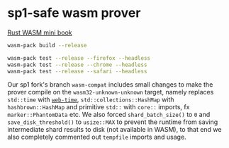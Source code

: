 # sp1-safe wasm prover

[Rust WASM mini book](https://rustwasm.github.io/docs/book/introduction.html)

```sh
wasm-pack build --release
```

```sh
wasm-pack test --release --firefox --headless
wasm-pack test --release --chrome --headless
wasm-pack test --release --safari --headless
```

Our sp1 fork's branch `wasm-compat` includes small changes to make the prover compile on the `wasm32-unknown-unknown` target, namely replaces `std::time` with [`web-time`](https://github.com/daxpedda/web-time), `std::collections::HashMap` with `hashbrown::HashMap` and primitive `std::` with `core::` imports, fx `marker::PhantomData` etc. We also forced `shard_batch_size()` to `0` and `save_disk_threshold()` to `usize::MAX` to prevent the runtime from saving intermediate shard results to disk (not available in WASM), to that end we also completely commented out `tempfile` imports and usage.